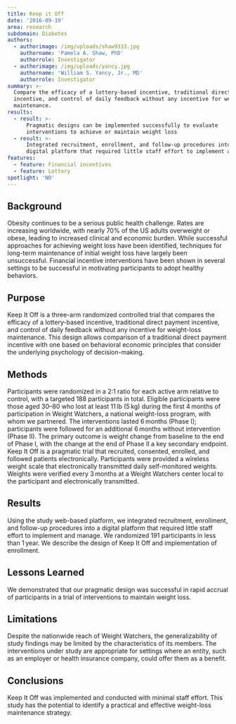 ```yaml
---
title: Keep it Off
date: '2016-09-19'
area: research
subdomain: Diabetes
authors:
  - authorimage: /img/uploads/shaw9333.jpg
    authorname: 'Pamela A. Shaw, PhD'
    authorrole: Investigator
  - authorimage: /img/uploads/yancy.jpg
    authorname: 'William S. Yancy, Jr., MD'
    authorrole: Investigator
summary: >-
  Compare the efficacy of a lottery-based incentive, traditional direct payment
  incentive, and control of daily feedback without any incentive for weight-loss
  maintenance.
results:
  - result: >-
      Pragmatic designs can be implemented successfully to evaluate
      interventions to achieve or maintain weight loss
  - result: >-
      Integrated recruitment, enrollment, and follow-up procedures into a
      digital platform that required little staff effort to implement and manage
features:
  - feature: Financial incentives
  - feature: Lottery
spotlight: 'NO'
---
```

## Background

Obesity continues to be a serious public health challenge. Rates are increasing worldwide, with nearly 70% of the US adults overweight or obese, leading to increased clinical and economic burden. While successful approaches for achieving weight loss have been identified, techniques for long-term maintenance of initial weight loss have largely been unsuccessful. Financial incentive interventions have been shown in several settings to be successful in motivating participants to adopt healthy behaviors.



## Purpose

Keep It Off is a three-arm randomized controlled trial that compares the efficacy of a lottery-based incentive, traditional direct payment incentive, and control of daily feedback without any incentive for weight-loss maintenance. This design allows comparison of a traditional direct payment incentive with one based on behavioral economic principles that consider the underlying psychology of decision-making.



## Methods

Participants were randomized in a 2:1 ratio for each active arm relative to control, with a targeted 188 participants in total. Eligible participants were those aged 30–80 who lost at least 11 lb (5 kg) during the first 4 months of participation in Weight Watchers, a national weight-loss program, with whom we partnered. The interventions lasted 6 months (Phase I); participants were followed for an additional 6 months without intervention (Phase II). The primary outcome is weight change from baseline to the end of Phase I, with the change at the end of Phase II a key secondary endpoint. Keep It Off is a pragmatic trial that recruited, consented, enrolled, and followed patients electronically. Participants were provided a wireless weight scale that electronically transmitted daily self-monitored weights. Weights were verified every 3 months at a Weight Watchers center local to the participant and electronically transmitted.



## Results

Using the study web-based platform, we integrated recruitment, enrollment, and follow-up procedures into a digital platform that required little staff effort to implement and manage. We randomized 191 participants in less than 1 year. We describe the design of Keep It Off and implementation of enrollment.



## Lessons Learned

We demonstrated that our pragmatic design was successful in rapid accrual of participants in a trial of interventions to maintain weight loss.



## Limitations

Despite the nationwide reach of Weight Watchers, the generalizability of study findings may be limited by the characteristics of its members. The interventions under study are appropriate for settings where an entity, such as an employer or health insurance company, could offer them as a benefit.



## Conclusions

Keep It Off was implemented and conducted with minimal staff effort. This study has the potential to identify a practical and effective weight-loss maintenance strategy.
